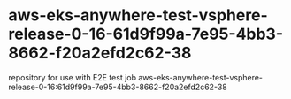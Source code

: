 # aws-eks-anywhere-test-vsphere-release-0-16-61d9f99a-7e95-4bb3-8662-f20a2efd2c62-38
repository for use with E2E test job aws-eks-anywhere-test-vsphere-release-0-16:61d9f99a-7e95-4bb3-8662-f20a2efd2c62-38
